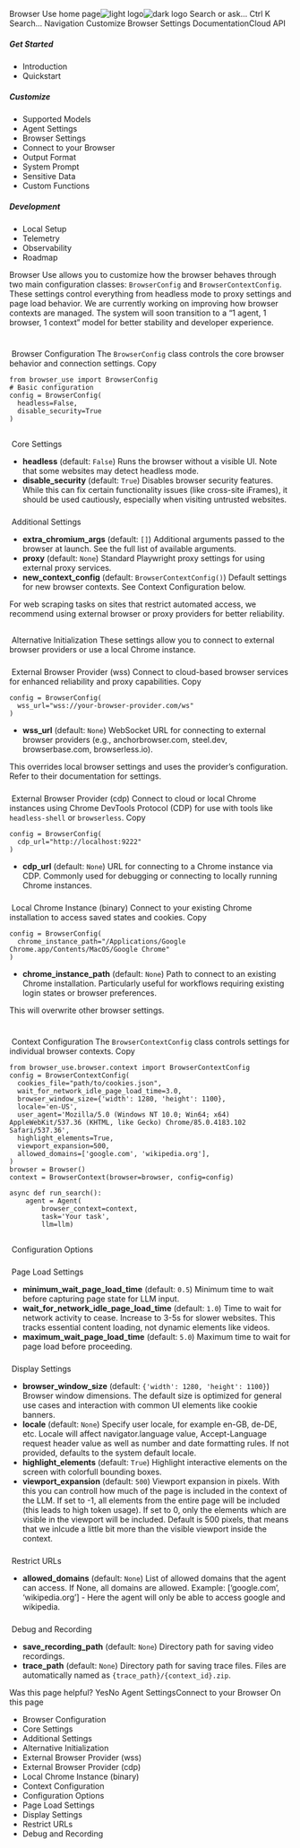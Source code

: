 Browser Use home page![light logo](https://mintlify.s3.us-west-1.amazonaws.com/browseruse-0aece648/logo/light.svg)![dark logo](https://mintlify.s3.us-west-1.amazonaws.com/browseruse-0aece648/logo/dark.svg)
Search or ask...
Ctrl K
Search...
Navigation
Customize
Browser Settings
DocumentationCloud API
##### Get Started
  * Introduction
  * Quickstart


##### Customize
  * Supported Models
  * Agent Settings
  * Browser Settings
  * Connect to your Browser
  * Output Format
  * System Prompt
  * Sensitive Data
  * Custom Functions


##### Development
  * Local Setup
  * Telemetry
  * Observability
  * Roadmap


Browser Use allows you to customize how the browser behaves through two main configuration classes: `BrowserConfig` and `BrowserContextConfig`. These settings control everything from headless mode to proxy settings and page load behavior.
We are currently working on improving how browser contexts are managed. The system will soon transition to a “1 agent, 1 browser, 1 context” model for better stability and developer experience.
# 
​
Browser Configuration
The `BrowserConfig` class controls the core browser behavior and connection settings.
Copy
```
from browser_use import BrowserConfig
# Basic configuration
config = BrowserConfig(
  headless=False,
  disable_security=True
)

```

## 
​
Core Settings
  * **headless** (default: `False`) Runs the browser without a visible UI. Note that some websites may detect headless mode.
  * **disable_security** (default: `True`) Disables browser security features. While this can fix certain functionality issues (like cross-site iFrames), it should be used cautiously, especially when visiting untrusted websites.


### 
​
Additional Settings
  * **extra_chromium_args** (default: `[]`) Additional arguments passed to the browser at launch. See the full list of available arguments.
  * **proxy** (default: `None`) Standard Playwright proxy settings for using external proxy services.
  * **new_context_config** (default: `BrowserContextConfig()`) Default settings for new browser contexts. See Context Configuration below.


For web scraping tasks on sites that restrict automated access, we recommend using external browser or proxy providers for better reliability.
## 
​
Alternative Initialization
These settings allow you to connect to external browser providers or use a local Chrome instance.
### 
​
External Browser Provider (wss)
Connect to cloud-based browser services for enhanced reliability and proxy capabilities.
Copy
```
config = BrowserConfig(
  wss_url="wss://your-browser-provider.com/ws"
)

```

  * **wss_url** (default: `None`) WebSocket URL for connecting to external browser providers (e.g., anchorbrowser.com, steel.dev, browserbase.com, browserless.io).


This overrides local browser settings and uses the provider’s configuration. Refer to their documentation for settings.
### 
​
External Browser Provider (cdp)
Connect to cloud or local Chrome instances using Chrome DevTools Protocol (CDP) for use with tools like `headless-shell` or `browserless`.
Copy
```
config = BrowserConfig(
  cdp_url="http://localhost:9222"
)

```

  * **cdp_url** (default: `None`) URL for connecting to a Chrome instance via CDP. Commonly used for debugging or connecting to locally running Chrome instances.


### 
​
Local Chrome Instance (binary)
Connect to your existing Chrome installation to access saved states and cookies.
Copy
```
config = BrowserConfig(
  chrome_instance_path="/Applications/Google Chrome.app/Contents/MacOS/Google Chrome"
)

```

  * **chrome_instance_path** (default: `None`) Path to connect to an existing Chrome installation. Particularly useful for workflows requiring existing login states or browser preferences.


This will overwrite other browser settings.
# 
​
Context Configuration
The `BrowserContextConfig` class controls settings for individual browser contexts.
Copy
```
from browser_use.browser.context import BrowserContextConfig
config = BrowserContextConfig(
  cookies_file="path/to/cookies.json",
  wait_for_network_idle_page_load_time=3.0,
  browser_window_size={'width': 1280, 'height': 1100},
  locale='en-US',
  user_agent='Mozilla/5.0 (Windows NT 10.0; Win64; x64) AppleWebKit/537.36 (KHTML, like Gecko) Chrome/85.0.4183.102 Safari/537.36',
  highlight_elements=True,
  viewport_expansion=500,
  allowed_domains=['google.com', 'wikipedia.org'],
)
browser = Browser()
context = BrowserContext(browser=browser, config=config)

async def run_search():
	agent = Agent(
		browser_context=context,
		task='Your task',
		llm=llm)

```

## 
​
Configuration Options
### 
​
Page Load Settings
  * **minimum_wait_page_load_time** (default: `0.5`) Minimum time to wait before capturing page state for LLM input.
  * **wait_for_network_idle_page_load_time** (default: `1.0`) Time to wait for network activity to cease. Increase to 3-5s for slower websites. This tracks essential content loading, not dynamic elements like videos.
  * **maximum_wait_page_load_time** (default: `5.0`) Maximum time to wait for page load before proceeding.


### 
​
Display Settings
  * **browser_window_size** (default: `{'width': 1280, 'height': 1100}`) Browser window dimensions. The default size is optimized for general use cases and interaction with common UI elements like cookie banners.
  * **locale** (default: `None`) Specify user locale, for example en-GB, de-DE, etc. Locale will affect navigator.language value, Accept-Language request header value as well as number and date formatting rules. If not provided, defaults to the system default locale.
  * **highlight_elements** (default: `True`) Highlight interactive elements on the screen with colorfull bounding boxes.
  * **viewport_expansion** (default: `500`) Viewport expansion in pixels. With this you can controll how much of the page is included in the context of the LLM. If set to -1, all elements from the entire page will be included (this leads to high token usage). If set to 0, only the elements which are visible in the viewport will be included. Default is 500 pixels, that means that we inlcude a little bit more than the visible viewport inside the context.


### 
​
Restrict URLs
  * **allowed_domains** (default: `None`) List of allowed domains that the agent can access. If None, all domains are allowed. Example: [‘google.com’, ‘wikipedia.org’] - Here the agent will only be able to access google and wikipedia.


### 
​
Debug and Recording
  * **save_recording_path** (default: `None`) Directory path for saving video recordings.
  * **trace_path** (default: `None`) Directory path for saving trace files. Files are automatically named as `{trace_path}/{context_id}.zip`.


Was this page helpful?
YesNo
Agent SettingsConnect to your Browser
On this page
  * Browser Configuration
  * Core Settings
  * Additional Settings
  * Alternative Initialization
  * External Browser Provider (wss)
  * External Browser Provider (cdp)
  * Local Chrome Instance (binary)
  * Context Configuration
  * Configuration Options
  * Page Load Settings
  * Display Settings
  * Restrict URLs
  * Debug and Recording


